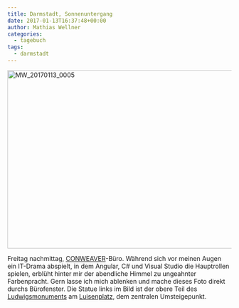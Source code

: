 ```yaml
---
title: Darmstadt, Sonnenuntergang
date: 2017-01-13T16:37:48+00:00
author: Mathias Wellner
categories:
  - tagebuch
tags:
  - darmstadt
---
```

<a data-flickr-embed="true" href="https://www.flickr.com/photos/mwellner/32262014843/in/dateposted-public/" title="MW_20170113_0005"><img src="https://c1.staticflickr.com/3/2822/32262014843_6fe41131cd_c.jpg" width="800" height="400" alt="MW_20170113_0005"></a><script async src="//embedr.flickr.com/assets/client-code.js" charset="utf-8"></script>

<!--more-->

Freitag nachmittag, <a href="http://www.conweaver.com" target="_blank">CONWEAVER</a>-Büro. Während sich vor meinen Augen ein IT-Drama abspielt, in dem Angular, C# und Visual Studio die Hauptrollen spielen, erblüht hinter mir der abendliche Himmel zu ungeahnter Farbenpracht. Gern lasse ich mich ablenken und mache dieses Foto direkt durchs Bürofenster. Die Statue links im Bild ist der obere Teil des <a href="https://de.wikipedia.org/wiki/Ludwigsmonument" target="_blank">Ludwigsmonuments</a> am <a href="https://de.wikipedia.org/wiki/Luisenplatz_(Darmstadt)" target="_blank">Luisenplatz</a>, dem zentralen Umsteigepunkt.